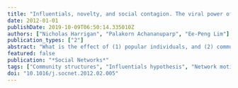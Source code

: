 ```yaml
---
title: "Influentials, novelty, and social contagion. The viral power of average friends, close communities, and old news"
date: 2012-01-01
publishDate: 2019-10-09T06:50:14.335010Z
authors: ["Nicholas Harrigan", "Palakorn Achananuparp", "Ee-Peng Lim"]
publication_types: ["2"]
abstract: "What is the effect of (1) popular individuals, and (2) community structures on the retransmission of socially contagious behavior? We examine a community of Twitter users over a five month period, operationalizing social contagion as 'retweeting', and social structure as the count of subgraphs (small patterns of ties and nodes) between users in the follower/following network.We find that popular individuals act as 'inefficient hubs' for social contagion: they have limited attention, are overloaded with inputs, and therefore display limited responsiveness to viral messages. We argue this contradicts the 'law of the few' and 'influentials hypothesis'.We find that community structures, particularly reciprocal ties and certain triadic structures, substantially increase social contagion. This contradicts the theory that communities display lower internal contagion because of the inherent redundancy and lack of novelty of messages within a community. Instead, we speculate that the reasons community structures show increased social contagion are, first, that members of communities have higher similarity (reflecting shared interests and characteristics, increasing the relevance of messages), and second, that communities amplify the social bonding effect of retransmitted messages. © 2012 Elsevier B.V."
featured: false
publication: "*Social Networks*"
tags: ["Community structures", "Influentials hypothesis", "Network motifs", "Social contagion", "Subgraphs", "Twitter"]
doi: "10.1016/j.socnet.2012.02.005"
---
```


